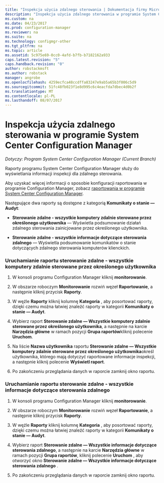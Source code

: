 ```yaml
---
title: "Inspekcja użycia zdalnego sterowania | Dokumentacja firmy Microsoft"
description: "Inspekcja użycia zdalnego sterowania w programie System Center Configuration Manager."
ms.custom: na
ms.date: 04/23/2017
ms.prod: configuration-manager
ms.reviewer: na
ms.suite: na
ms.technology: configmgr-other
ms.tgt_pltfrm: na
ms.topic: article
ms.assetid: 5c975e69-0cc0-4afd-b7fb-b7182162a933
caps.latest.revision: "5"
caps.handback.revision: "0"
author: robstackmsft
ms.author: robstack
manager: angrobe
ms.openlocfilehash: 4259ecfca48ccdffa83247e9ab5a65b3f006c5d9
ms.sourcegitcommit: 51fc48fb023f1e8d995c6c4eacfda7dbec4d0b2f
ms.translationtype: MT
ms.contentlocale: pl-PL
ms.lasthandoff: 08/07/2017
---
```

# <a name="how-to-audit-remote-control-usage-in-system-center-configuration-manager"></a>Inspekcja użycia zdalnego sterowania w programie System Center Configuration Manager

*Dotyczy: Program System Center Configuration Manager (Current Branch)*

Raporty programu System Center Configuration Manager służy do wyświetlania informacji inspekcji dla zdalnego sterowania.  

 Aby uzyskać więcej informacji o sposobie konfiguracji raportowania w programie Configuration Manager, zobacz [raportowania w programie System Center Configuration Manager](../../../../core/servers/manage/reporting.md).  

 Następujące dwa raporty są dostępne z kategorią **Komunikaty o stanie — Audyt**:  

-   **Sterowanie zdalne - wszystkie komputery zdalnie sterowane przez określonego użytkownika** — Wyświetla podsumowanie działań zdalnego sterowania zainicjowane przez określonego użytkownika.  

-   **Sterowanie zdalne - wszystkie informacje dotyczące sterowania zdalnego** — Wyświetla podsumowanie komunikatów o stanie dotyczących zdalnego sterowania komputerów klienckich.  

### <a name="to-run-the-report-remote-control---all-computers-remote-controlled-by-a-specific-user"></a>Uruchamianie raportu sterowanie zdalne - wszystkie komputery zdalnie sterowane przez określonego użytkownika  

1.  W konsoli programu Configuration Manager kliknij **monitorowanie**.  

2.  W obszarze roboczym **Monitorowanie** rozwiń węzeł **Raportowanie**, a następnie kliknij przycisk **Raporty**.  

3.  W węźle **Raporty** kliknij kolumnę **Kategoria** , aby posortować raporty, dzięki czemu można łatwiej znaleźć raporty w kategorii **Komunikaty o stanie — Audyt**.  

4.  Wybierz raport **Sterowanie zdalne — Wszystkie komputery zdalnie sterowane przez określonego użytkownika**, a następnie na karcie **Narzędzia główne** w ramach pozycji **Grupa raportów**kliknij polecenie **Uruchom**.  

5.  Na liście **Nazwa użytkownika** raportu **Sterowanie zdalne — Wszystkie komputery zdalnie sterowane przez określonego użytkownika**określ użytkownika, którego mają dotyczyć raportowane informacje inspekcji, a następnie kliknij polecenie **Wyświetl raport**.  

6.  Po zakończeniu przeglądania danych w raporcie zamknij okno raportu.  

### <a name="to-run-the-report-remote-control---all-remote-control-information"></a>Uruchamianie raportu sterowanie zdalne - wszystkie informacje dotyczące sterowania zdalnego  

1.  W konsoli programu Configuration Manager kliknij **monitorowanie**.  

2.  W obszarze roboczym **Monitorowanie** rozwiń węzeł **Raportowanie**, a następnie kliknij przycisk **Raporty**.  

3.  W węźle **Raporty** kliknij kolumnę **Kategoria** , aby posortować raporty, dzięki czemu można łatwiej znaleźć raporty w kategorii **Komunikaty o stanie — Audyt**.  

4.  Wybierz raport **Sterowanie zdalne — Wszystkie informacje dotyczące sterowania zdalnego**, a następnie na karcie **Narzędzia główne** w ramach pozycji **Grupa raportów**, kliknij polecenie **Uruchom** , aby otworzyć okno **Sterowanie zdalne — Wszystkie informacje dotyczące sterowania zdalnego** .  

5.  Po zakończeniu przeglądania danych w raporcie zamknij okno raportu.  
